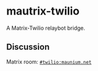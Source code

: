 # mautrix-twilio
A Matrix-Twilio relaybot bridge.

## Discussion
Matrix room: [`#twilio:maunium.net`](https://matrix.to/#/#twilio:maunium.net)
